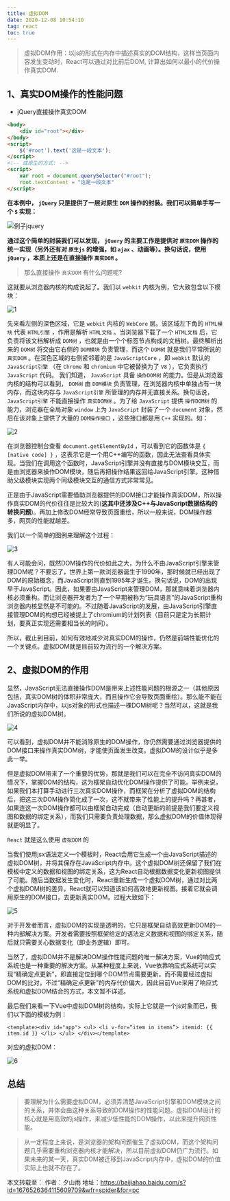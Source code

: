 ```yaml
---
title: 虚拟DOM
date: 2020-12-08 10:54:10
tag: react
toc: true
---
```


> 虚拟DOM作用：以js的形式在内存中描述真实的DOM结构，这样当页面内容发生变动时，React可以通过对比前后DOM, 计算出如何以最小的代价操作真实DOM.

## 1、真实DOM操作的性能问题

* jQuery直接操作真实DOM

``` html
<body>
    <div id="root"></div>
</body>
<script>
    $('#root').text('这是一段文本');
</script>
<!-- 或原生的方式: -->
<script>
    var root = document.querySelector("#root");
    root.textContent = "这是一段文本"
</script>
```

**在本例中， `jQuery` 只是提供了一层对原生 `DOM` 操作的封装。我们可以简单手写一个 `$` 实现：**

![例子jquery](/assets/reactImg/4.png "jQuery--$")

**通过这个简单的封装我们可以发现， `jQuery` 的主要工作是提供对 `原生DOM` 操作的统一实现（另外还有对 `原生js` 的增强，如 `ajax` 、动画等）。换句话说，使用 `jQuery` ，本质上还是在直接操作 `真实DOM` 。**

> 那么直接操作 `真实DOM` 有什么问题呢?

这就要从浏览器内核的构成说起了。我们以 `webkit` 内核为例，它大致包含以下模块：

![1](/assets/reactImg/4-1.png "webit内核")

先来看左侧的深色区域，它是 `webkit` 内核的 `WebCore` 层。该区域左下角的 `HTML模块` 代表 `HTML引擎` ，作用是解析 `HTML文档` 。当浏览器下载了一个 `HTML文档` 后，它负责将该文档解析成 `DOM树` ，也就是由一个个标签节点构成的文档树。最终解析出来的 `DOM树` 将交由它右侧的 `DOM模块` 负责管理，而这个 `DOM树` 就是我们平常所说的 `真实DOM` 。在深色区域的右侧紧邻着的是 `JavaScriptCore` ，即 `webkit` 默认的 `JavaScript引擎` （在 `Chrome` 和 `chromium` 中它被替换为了 `V8` ），它负责执行 `JavaScript` 代码。
我们知道， `JavaScript` 具备 `操作DOM树` 的能力。但是从浏览器内核的结构可以看到， `DOM树` 由 `DOM模块` 负责管理，在浏览器内核中单独占有一块内存，而这块内存与 `JavaScript引擎` 所管理的内存并无直接关系。换句话说， `JavaScript引擎` 不能直接操作 `真实DOM树` 。为了给 `JavaScript` 提供 `操作DOM树` 的能力，浏览器在全局对象 `window` 上为 `JavaScript` 封装了一个 `document` 对象，然后在该对象上提供了大量的 `DOM操作接口` ，这些接口都是用 `C++` 实现的。如：

![2](/assets/reactImg/4-2.png)

在浏览器控制台查看 `document.getElementById` ，可以看到它的函数体是 `{ [native code] }` ，这表示它是一个用C++编写的函数，因此无法查看具体实现。当我们在调用这个函数时，JavaScript引擎并没有直接与DOM模块交互，而是由浏览器来操作DOM模块，随后再把操作结果返回给JavaScript引擎。这种借助父级模块实现两个同级模块交互的通信方式非常常见。

正是由于JavaScript需要借助浏览器提供的DOM接口才能操作真实DOM，所以操作真实DOM的代价往往是比较大的(**这其中还涉及C++与JavaScript数据结构的转换问题**)。再加上修改DOM经常导致页面重绘，所以一般来说，DOM操作越多，网页的性能就越差。

我们以一个简单的图例来理解这个过程：

![3](/assets/reactImg/4-3.png)

有人可能会问，既然DOM操作的代价如此之大，为什么不由JavaScript引擎来管理DOM呢？不要忘了，世界上第一款浏览器诞生于1990年，那时候就已经出现了DOM的原始概念，而JavaScript则直到1995年才诞生。换句话说，DOM的出现早于JavaScript。因此，如果要由JavaScript来管理DOM，那就意味着浏览器内核必须重构。而让浏览器开发者为了一个早期被称为“玩具语言”的JavaScript重构浏览器内核显然是不可能的。不过随着JavaScript的发展，由JavaScript引擎直接管理DOM的构想已经被提上了chromium的计划列表（目前只是定为长期计划，要真正实现还需要相当长的时间）。

所以，截止到目前，如何有效地减少对真实DOM的操作，仍然是前端性能优化的一个关键点。虚拟DOM就是目前较为流行的一个解决方案。

## 2、虚拟DOM的作用

显然，JavaScript无法直接操作DOM是带来上述性能问题的根源之一（其他原因包括，真实DOM树的体积非常庞大，而且操作它会导致页面重绘）。那么能不能在JavaScript内存中，以js对象的形式也描述一棵DOM树呢？当然可以，这就是我们所说的虚拟DOM树。

![4](/assets/reactImg/4-4.png)

可以看到，虚拟DOM并不能消除原生的DOM操作，你仍然需要通过浏览器提供的DOM接口来操作真实DOM树，才能使页面发生改变。虚拟DOM的设计似乎是多此一举。

但是虚拟DOM带来了一个重要的优势，那就是我们可以在完全不访问真实DOM的情况下，掌握DOM的结构，这为框架自动优化DOM操作提供了可能。举例来说，如果我们本打算手动进行三次真实DOM操作，而框架在分析了虚拟DOM的结构后，把这三次DOM操作简化成了一次，这不就带来了性能上的提升吗？再甚者，如果连这一次DOM操作都可以由框架自动完成（自动更新的前提是我们要定义视图和数据的绑定关系），而我们只需要负责处理数据，那么虚拟DOM的价值体现得就更明显了。

`React` 就是这么使用 `虚拟DOM` 的

当我们使用jsx语法定义一个模板时，React会用它生成一个由JavaScript描述的虚拟DOM树，并将其保存在JavaScript内存中。这个虚拟DOM树还保留了我们在模板中定义的数据和视图的绑定关系，这为React自动根据数据变化更新视图提供了可能。随后当数据发生变化时，React重新生成一个虚拟DOM树，通过对比两个虚拟DOM树的差异，React就可以知道该如何高效地更新视图。接着它就会调用原生的DOM接口，去更新真实DOM。过程大致如下：

![5](/assets/reactImg/4-5.png)

对于开发者而言，虚拟DOM的实现是透明的，它只是框架自动高效更新DOM的一种内部解决方案。开发者需要按照框架给定的语法定义数据和视图的绑定关系，随后就只需要关心数据变化（即业务逻辑）即可。

当然了，虚拟DOM并不是解决DOM操作性能问题的唯一解决方案，Vue的响应式系统也是一种重要的解决方案。从某种程度上来说，Vue依靠响应式系统可以实现“精确定点更新”，即直接定位到哪个DOM节点需要更新，而不需要经过虚拟DOM的比对，不过“精确定点更新”的内存代价偏大，因此目前Vue采用了响应式系统和虚拟DOM结合的方式，本文暂不详述。

最后我们来看一下Vue中虚拟DOM树的结构，实际上它就是一个js对象而已，我们以下面的模板为例：

 `<template><div id="app"> <ul> <li v-for=“item in items”> itemid: {{ item.id }} </li> </ul> </div></template>`

对应的虚拟DOM：

![6](/assets/reactImg/4-6.png)

## 总结

> 要理解为什么需要虚拟DOM，必须弄清楚JavaScript引擎和DOM模块之间的关系，并体会由这种关系导致的DOM操作的性能问题。虚拟DOM设计的核心就是用高效的js操作，来减少低性能的DOM操作，以此来提升网页性能。

> 从一定程度上来说，是浏览器的架构问题催生了虚拟DOM，而这个架构问题几乎需要重构浏览器内核才能解决，所以目前虚拟DOM仍广为流行。如果未来的某一天，真实DOM被迁移到JavaScript内存中，虚拟DOM的价值实际上也就不存在了。

本文转载至：
作者：夕山雨
地址：https://baijiahao.baidu.com/s?id=1676526364115609709&wfr=spider&for=pc
